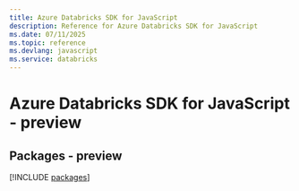 ```yaml
---
title: Azure Databricks SDK for JavaScript
description: Reference for Azure Databricks SDK for JavaScript
ms.date: 07/11/2025
ms.topic: reference
ms.devlang: javascript
ms.service: databricks
---
```

# Azure Databricks SDK for JavaScript - preview
## Packages - preview
[!INCLUDE [packages](databricks-index.md)]